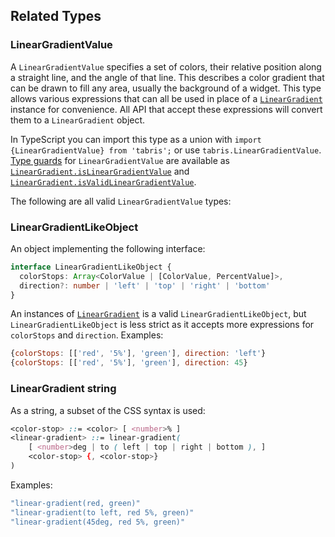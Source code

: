 ## Related Types

### LinearGradientValue

A `LinearGradientValue` specifies a set of colors, their relative position along a straight line, and the angle of that line. This describes a color gradient that can be drawn to fill any area, usually the background of a widget. This type allows various expressions that can all be used in place of a [`LinearGradient`](./api/LinearGradient.md) instance for convenience. All API that accept these expressions will convert them to a `LinearGradient` object.

In TypeScript you can import this type as a union with `import {LinearGradientValue} from 'tabris';` or use `tabris.LinearGradientValue`. [Type guards](https://www.typescriptlang.org/docs/handbook/advanced-types.html#type-guards-and-differentiating-types) for `LinearGradientValue` are available as [`LinearGradient.isLinearGradientValue`](#islineargradientvaluevalue) and [`LinearGradient.isValidLinearGradientValue`](#isvalidlineargradientvaluevalue).

The following are all valid `LinearGradientValue` types:

### LinearGradientLikeObject

An object implementing the following interface:

```ts
interface LinearGradientLikeObject {
  colorStops: Array<ColorValue | [ColorValue, PercentValue]>,
  direction?: number | 'left' | 'top' | 'right' | 'bottom'
}
```

An instances of [`LinearGradient`](#class-lineargradient) is a valid `LinearGradientLikeObject`, but `LinearGradientLikeObject` is less strict as it accepts more expressions for `colorStops` and `direction`.
Examples:

```js
{colorStops: [['red', '5%'], 'green'], direction: 'left'}
{colorStops: [['red', '5%'], 'green'], direction: 45}
```

### LinearGradient string

 As a string, a subset of the CSS syntax is used:

```css
<color-stop> ::= <color> [ <number>% ]
<linear-gradient> ::= linear-gradient(
    [ <number>deg | to ( left | top | right | bottom ), ]
    <color-stop> {, <color-stop>}
)
```

Examples:

```js
"linear-gradient(red, green)"
"linear-gradient(to left, red 5%, green)"
"linear-gradient(45deg, red 5%, green)"
```
